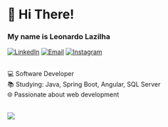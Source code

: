 # 👋 Hi There!

### My name is Leonardo Lazilha

[![LinkedIn](https://img.shields.io/badge/LinkedIn-%230077B5.svg?logo=linkedin&logoColor=white)](https://www.linkedin.com/in/leonardo-lazilha-a52b7223a/)
[![Email](https://img.shields.io/badge/Email-D14836?logo=gmail&logoColor=white)](mailto:lazilhaleonardo@gmail.com)
[![Instagram](https://img.shields.io/badge/Instagram-%23E4405F.svg?logo=Instagram&logoColor=white)](https://instagram.com/leolazi_) <br><br>

💻 Software Developer <br>📚 Studying: Java, Spring Boot, Angular, SQL Server<br>🌐 Passionate about web development<br><br>

![](https://github-readme-stats.vercel.app/api/top-langs/?username=leonardolazilha&theme=react&hide_border=true&include_all_commits=false&count_private=false&layout=compact)<br><br>

